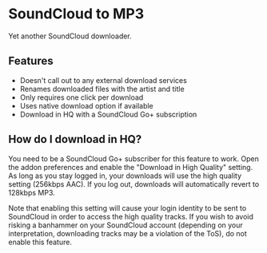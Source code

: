# SoundCloud to MP3

Yet another SoundCloud downloader.

## Features

- Doesn't call out to any external download services
- Renames downloaded files with the artist and title
- Only requires one click per download
- Uses native download option if available
- Download in HQ with a SoundCloud Go+ subscription

## How do I download in HQ?

You need to be a SoundCloud Go+ subscriber for this feature to work.
Open the addon preferences and enable the "Download in High Quality"
setting. As long as you stay logged in, your downloads will use the
high quality setting (256kbps AAC). If you log out, downloads will
automatically revert to 128kbps MP3.

Note that enabling this setting will cause your login identity to be
sent to SoundCloud in order to access the high quality tracks. If you
wish to avoid risking a banhammer on your SoundCloud account (depending
on your interpretation, downloading tracks may be a violation of the
ToS), do not enable this feature.
